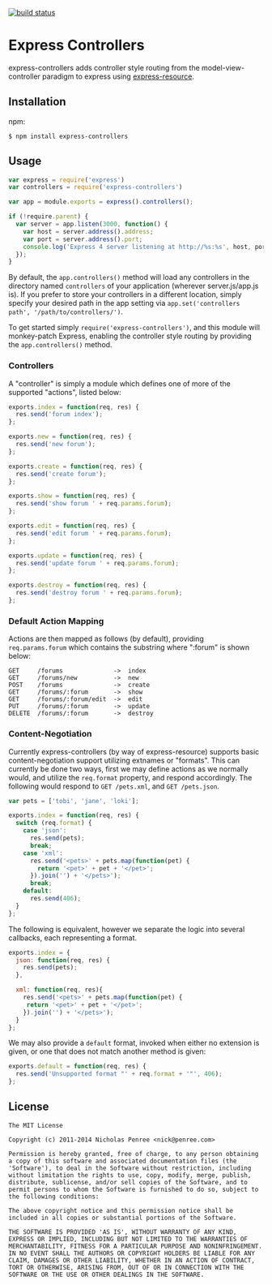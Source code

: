 [![build status](https://secure.travis-ci.org/drudge/express-controllers.png)](http://travis-ci.org/drudge/express-controllers)
# Express Controllers

  express-controllers adds controller style routing from the model-view-controller paradigm to express using [express-resource](http://github.com/visionmedia/express-resource).

## Installation

npm:

    $ npm install express-controllers

## Usage

```js
var express = require('express')
var controllers = require('express-controllers')

var app = module.exports = express().controllers();

if (!require.parent) {
  var server = app.listen(3000, function() {
    var host = server.address().address;
    var port = server.address().port;
    console.log('Express 4 server listening at http://%s:%s', host, port);
  });
}
```

By default, the `app.controllers()` method will load any controllers in the directory named `controllers` of your application (wherever server.js/app.js is). If you prefer to store your controllers in a different location, simply specify your desired path in the app setting via `app.set('controllers path', '/path/to/controllers/')`.


 To get started simply `require('express-controllers')`, and this module will monkey-patch Express, enabling the controller style routing by providing the `app.controllers()` method. 
 
### Controllers
  
  A "controller" is simply a module which defines one of more of the supported "actions", listed below:

```js
exports.index = function(req, res) {
  res.send('forum index');
};

exports.new = function(req, res) {
  res.send('new forum');
};

exports.create = function(req, res) {
  res.send('create forum');
};

exports.show = function(req, res) {
  res.send('show forum ' + req.params.forum);
};

exports.edit = function(req, res) {
  res.send('edit forum ' + req.params.forum);
};

exports.update = function(req, res) {
  res.send('update forum ' + req.params.forum);
};

exports.destroy = function(req, res) {
  res.send('destroy forum ' + req.params.forum);
};
```

### Default Action Mapping

Actions are then mapped as follows (by default), providing `req.params.forum` which contains the substring where ":forum" is shown below:

    GET     /forums              ->  index
    GET     /forums/new          ->  new
    POST    /forums              ->  create
    GET     /forums/:forum       ->  show
    GET     /forums/:forum/edit  ->  edit
    PUT     /forums/:forum       ->  update
    DELETE  /forums/:forum       ->  destroy

### Content-Negotiation

  Currently express-controllers (by way of express-resource) supports basic content-negotiation support utilizing extnames or "formats". This can currently be done two ways, first we may define actions as we normally would, and utilize the `req.format` property, and respond accordingly. The following would respond to `GET /pets.xml`, and `GET /pets.json`.
  
```js
var pets = ['tobi', 'jane', 'loki'];

exports.index = function(req, res) {
  switch (req.format) {
    case 'json':
      res.send(pets);
      break;
    case 'xml':
      res.send('<pets>' + pets.map(function(pet) {
        return '<pet>' + pet + '</pet>';
      }).join('') + '</pets>');
      break;
    default:
      res.send(406);
  }
};
```

 The following is equivalent, however we separate the logic into several callbacks, each representing a format. 
 
```js
exports.index = {
  json: function(req, res) {
    res.send(pets);
  },

  xml: function(req, res){
    res.send('<pets>' + pets.map(function(pet) {
     return '<pet>' + pet + '</pet>';
    }).join('') + '</pets>');
  }
};
```

 We may also provide a `default` format, invoked when either no extension is given, or one that does not match another method is given:
 
 ```js
 exports.default = function(req, res) {
   res.send('Unsupported format "' + req.format + '"', 406);
 };
```

## License

    The MIT License

    Copyright (c) 2011-2014 Nicholas Penree <nick@penree.com>

    Permission is hereby granted, free of charge, to any person obtaining
    a copy of this software and associated documentation files (the
    'Software'), to deal in the Software without restriction, including
    without limitation the rights to use, copy, modify, merge, publish,
    distribute, sublicense, and/or sell copies of the Software, and to
    permit persons to whom the Software is furnished to do so, subject to
    the following conditions:

    The above copyright notice and this permission notice shall be
    included in all copies or substantial portions of the Software.

    THE SOFTWARE IS PROVIDED 'AS IS', WITHOUT WARRANTY OF ANY KIND,
    EXPRESS OR IMPLIED, INCLUDING BUT NOT LIMITED TO THE WARRANTIES OF
    MERCHANTABILITY, FITNESS FOR A PARTICULAR PURPOSE AND NONINFRINGEMENT.
    IN NO EVENT SHALL THE AUTHORS OR COPYRIGHT HOLDERS BE LIABLE FOR ANY
    CLAIM, DAMAGES OR OTHER LIABILITY, WHETHER IN AN ACTION OF CONTRACT,
    TORT OR OTHERWISE, ARISING FROM, OUT OF OR IN CONNECTION WITH THE
    SOFTWARE OR THE USE OR OTHER DEALINGS IN THE SOFTWARE.

